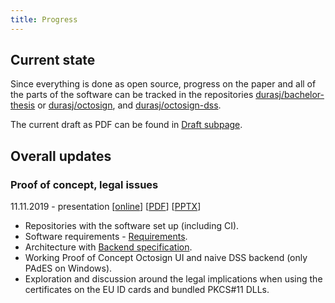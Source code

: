 ```yaml
---
title: Progress
---
```


## Current state

Since everything is done as open source, progress on the paper and all of the parts of the software can be tracked in the repositories [durasj/bachelor-thesis](https://github.com/durasj/bachelor-thesis) or [durasj/octosign](https://github.com/durasj/octosign), and [durasj/octosign-dss](https://github.com/durasj/octosign-dss).

The current draft as PDF can be found in [Draft subpage](https://thesis.science.upjs.sk/~jduras/draft/).

## Overall updates

### Proof of concept, legal issues

11.11.2019 - presentation [[online](https://docs.google.com/presentation/d/1yfN5PhdW0Dvy1nDkWu9FjlYhCFPGMWimaEMZNvhu_L0/edit?usp=sharing)] [[PDF](presentation-1.pdf)] [[PPTX](presentation-1.pptx)] 

- Repositories with the software set up (including CI).
- Software requirements - [Requirements](https://github.com/durasj/octosign/wiki/Requirements).
- Architecture with [Backend specification](https://github.com/durasj/octosign/wiki/Backend-specification).
- Working Proof of Concept Octosign UI and naive DSS backend (only PAdES on Windows).
- Exploration and discussion around the legal implications when using the certificates on the EU ID cards and bundled PKCS#11 DLLs.

